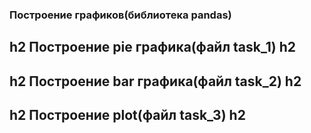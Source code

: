### Построение графиков(библиотека pandas) ###
h2 Построение pie графика(файл task_1) h2 
----------------------------
h2 Построение bar графика(файл task_2) h2
----------------------------
h2 Построение plot(файл task_3) h2
----------------------------
